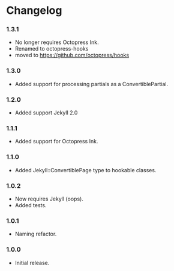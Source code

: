 # Changelog

### 1.3.1
- No longer requires Octopress Ink.
- Renamed to octopress-hooks
- moved to https://github.com/octopress/hooks

### 1.3.0
- Added support for processing partials as a ConvertiblePartial.

### 1.2.0
- Added support Jekyll 2.0

### 1.1.1
- Added support for Octopress Ink.

### 1.1.0
- Added Jekyll::ConvertiblePage type to hookable classes.

### 1.0.2
- Now requires Jekyll (oops).
- Added tests.

### 1.0.1
- Naming refactor.

### 1.0.0
- Initial release.
